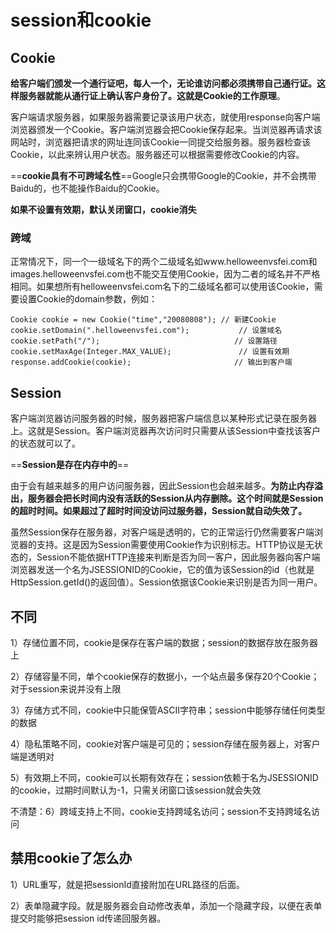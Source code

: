 # session和cookie

## Cookie

**给客户端们颁发一个通行证吧，每人一个，无论谁访问都必须携带自己通行证。这样服务器就能从通行证上确认客户身份了。这就是Cookie的工作原理**。

客户端请求服务器，如果服务器需要记录该用户状态，就使用response向客户端浏览器颁发一个Cookie。客户端浏览器会把Cookie保存起来。当浏览器再请求该网站时，浏览器把请求的网址连同该Cookie一同提交给服务器。服务器检查该Cookie，以此来辨认用户状态。服务器还可以根据需要修改Cookie的内容。

==**cookie具有不可跨域名性**==Google只会携带Google的Cookie，并不会携带Baidu的，也不能操作Baidu的Cookie。

**如果不设置有效期，默认关闭窗口，cookie消失**

### 跨域

正常情况下，同一个一级域名下的两个二级域名如www.helloweenvsfei.com和images.helloweenvsfei.com也不能交互使用Cookie，因为二者的域名并不严格相同。如果想所有helloweenvsfei.com名下的二级域名都可以使用该Cookie，需要设置Cookie的domain参数，例如：

```
Cookie cookie = new Cookie("time","20080808"); // 新建Cookie
cookie.setDomain(".helloweenvsfei.com");           // 设置域名
cookie.setPath("/");                              // 设置路径
cookie.setMaxAge(Integer.MAX_VALUE);               // 设置有效期
response.addCookie(cookie);                       // 输出到客户端
```

## Session

客户端浏览器访问服务器的时候，服务器把客户端信息以某种形式记录在服务器上。这就是Session。客户端浏览器再次访问时只需要从该Session中查找该客户的状态就可以了。

==**Session是存在内存中的**==

由于会有越来越多的用户访问服务器，因此Session也会越来越多。**为防止内存溢出，服务器会把长时间内没有活跃的Session从内存删除。这个时间就是Session的超时时间。如果超过了超时时间没访问过服务器，Session就自动失效了。**

虽然Session保存在服务器，对客户端是透明的，它的正常运行仍然需要客户端浏览器的支持。这是因为Session需要使用Cookie作为识别标志。HTTP协议是无状态的，Session不能依据HTTP连接来判断是否为同一客户，因此服务器向客户端浏览器发送一个名为JSESSIONID的Cookie，它的值为该Session的id（也就是HttpSession.getId()的返回值）。Session依据该Cookie来识别是否为同一用户。

## 不同

1）存储位置不同，cookie是保存在客户端的数据；session的数据存放在服务器上

2）存储容量不同，单个cookie保存的数据小，一个站点最多保存20个Cookie；对于session来说并没有上限

3）存储方式不同，cookie中只能保管ASCII字符串；session中能够存储任何类型的数据

4）隐私策略不同，cookie对客户端是可见的；session存储在服务器上，对客户端是透明对

5）有效期上不同，cookie可以长期有效存在；session依赖于名为JSESSIONID的cookie，过期时间默认为-1，只需关闭窗口该session就会失效

不清楚：6）跨域支持上不同，cookie支持跨域名访问；session不支持跨域名访问

## 禁用cookie了怎么办

1）URL重写，就是把sessionId直接附加在URL路径的后面。

2）表单隐藏字段。就是服务器会自动修改表单，添加一个隐藏字段，以便在表单提交时能够把session id传递回服务器。